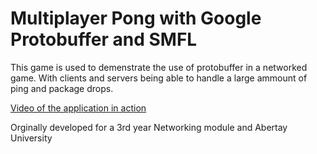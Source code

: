 # Multiplayer Pong with Google Protobuffer and SMFL 

This game is used to demenstrate the use of protobuffer in a networked game. With clients and servers being able to handle a large ammount of ping and package drops. 


[Video of the application in action](https://www.youtube.com/watch?v=0-ZeP9iwLj8&t=9s)

Orginally developed for a 3rd year Networking module and Abertay University 
